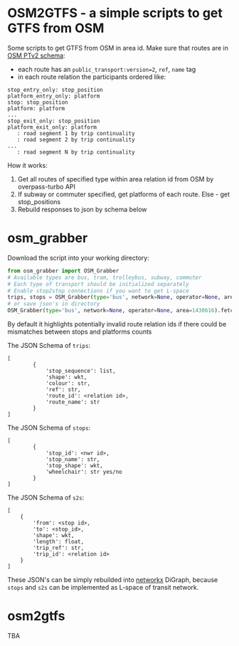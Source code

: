 # OSM2GTFS - a simple scripts to get GTFS from OSM

Some scripts to get GTFS from OSM in area id. Make sure that routes are in [OSM PTv2 schema](https://wiki.openstreetmap.org/wiki/Public_transport):

- each route has an `public_transport:version=2`, `ref`, `name`  tag
- in each route relation the participants ordered like:
```
stop_entry_only: stop_position
platform_entry_only: platform
stop: stop_position
platform: platform
...
stop_exit_only: stop_position
platform_exit_only: platform
   : road segment 1 by trip continuality
   : road segment 2 by trip continuality
...
   : road segment N by trip continuality
```

How it works:
1. Get all routes of specified type within area relation id from OSM by overpass-turbo API
2. If subway or commuter specified, get platforms of each route. Else - get stop_positions
3. Rebuild responses to json by schema below

# osm_grabber
Download the script into your working directory:
```python
from osm_grabber import OSM_Grabber
# Available types are bus, tram, trolleybus, subway, commuter 
# Each type of transport should be initialized separately 
# Enable stop2stop connections if you want to get L-space
trips, stops = OSM_Grabber(type='bus', network=None, operator=None, area=1430616).fetch(s2s=True)
# or save json's in directory
OSM_Grabber(type='bus', network=None, operator=None, area=1430616).fetch(s2s=True, out_dir='kja')
```

By default it highlights potentially invalid route relation ids if there could be mismatches between stops and platforms counts

The JSON Schema of `trips`:
```
[
        {
            'stop_sequence': list, 
            'shape': wkt, 
            'colour': str, 
            'ref': str, 
            'route_id': <relation id>,
            'route_name': str
        }
]
```

The JSON Schema of `stops`:
```
[
        {
            'stop_id': <nwr id>, 
            'stop_name': str, 
            'stop_shape': wkt, 
            'wheelchair': str yes/no
        }
]
```
The JSON Schema of `s2s`:
```
[
    {
        'from': <stop id>,
        'to': <stop_id>,
        'shape': wkt,
        'length': float,
        'trip_ref': str,
        'trip_id': <relation id>
    }
]
```
These JSON's can be simply rebuilded into [networkx](https://github.com/networkx/networkx) DiGraph, because `stops` and `s2s` can be implemented as L-space of transit network.
# osm2gtfs

TBA